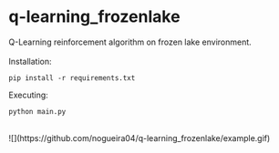 # q-learning_frozenlake
Q-Learning reinforcement algorithm on frozen lake environment.
<br>
<br>
Installation:
```
pip install -r requirements.txt
```
Executing:
```
python main.py
```
<br>
![](https://github.com/nogueira04/q-learning_frozenlake/example.gif)
